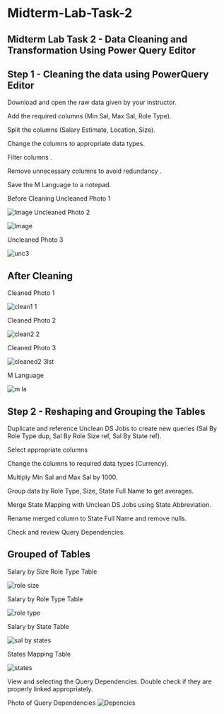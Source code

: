 # Midterm-Lab-Task-2
##  Midterm Lab Task 2 - Data Cleaning and Transformation Using Power Query Editor
## Step 1 - Cleaning the data using PowerQuery Editor
Download and open the raw data given by your instructor.

Add the required columns (Min Sal, Max Sal, Role Type).

Split the columns (Salary Estimate, Location, Size).

Change the columns to appropriate data types.

Filter columns .

Remove unnecessary columns to avoid redundancy .

Save the M Language to a notepad.

Before Cleaning
Uncleaned Photo 1

![Image](https://github.com/user-attachments/assets/5efe1018-2ce7-4e40-8c9a-0dde85dddc59)
 Uncleaned Photo 2
 
![Image](https://github.com/user-attachments/assets/e1ebc394-b25a-46be-bf46-ccad1cd37afa)

Uncleaned Photo 3

![unc3](https://github.com/user-attachments/assets/15f3aa79-e7ab-4f60-81c3-40bb8d8cc0d5)

## After Cleaning

Cleaned Photo  1

![clean1 1](https://github.com/user-attachments/assets/0e306f12-0318-437f-833a-998a537d3680)



Cleaned Photo 2

![clean2 2](https://github.com/user-attachments/assets/18cfbbc2-6cad-4577-b21b-5b4f679c0492)


Cleaned Photo 3

![cleaned2 3lst](https://github.com/user-attachments/assets/30a6d45b-df44-480a-a0d8-dc1c3ef78b56)


M Language

![m la](https://github.com/user-attachments/assets/cec57896-3bd2-4299-939a-2b6933742b9e)


## Step 2 - Reshaping and Grouping the Tables
Duplicate and reference Unclean DS Jobs to create new queries (Sal By Role Type dup, Sal By Role Size ref, Sal By State ref).

Select appropriate columns 

Change the columns to required data types (Currency).

Multiply Min Sal and Max Sal by 1000.

Group data by Role Type, Size, State Full Name to get averages.

Merge State Mapping with Unclean DS Jobs using State Abbreviation.

Rename merged column to State Full Name and remove nulls.

Check and review Query Dependencies.

## Grouped of Tables
Salary by Size Role Type Table


![role size](https://github.com/user-attachments/assets/08b04a29-c82c-4960-99ac-3cfaac99721b)

Salary by Role Type Table


![role type](https://github.com/user-attachments/assets/d2a530bb-4cd1-4e5c-bfe1-608d22e34cc8)


Salary by State Table

![sal by states](https://github.com/user-attachments/assets/d1298da2-d48d-4b6d-a828-5259425c3e34)



States Mapping Table

![states](https://github.com/user-attachments/assets/d837f248-7887-4e4a-970e-0d2111794871)


 View and selecting the Query Dependencies.
Double check if they are properly linked appropriately.

Photo of Query Dependencies
![Depencies](https://github.com/user-attachments/assets/6f226dfb-c995-4066-9a03-3004db22ac1c)
